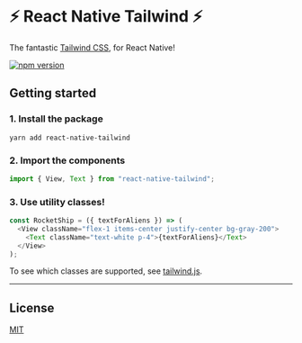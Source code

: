 # ⚡ React Native Tailwind ⚡

The fantastic [Tailwind CSS](https://github.com/tailwindcss/tailwindcss), for React Native!

[![npm version](https://badge.fury.io/js/react-native-tailwind.svg)](https://badge.fury.io/js/react-native-tailwind)

## Getting started

### 1. Install the package

```shell
yarn add react-native-tailwind
```

### 2. Import the components

```js
import { View, Text } from "react-native-tailwind";
```

### 3. Use utility classes!

```js
const RocketShip = ({ textForAliens }) => (
  <View className="flex-1 items-center justify-center bg-gray-200">
    <Text className="text-white p-4">{textForAliens}</Text>
  </View>
);
```

To see which classes are supported, see [tailwind.js](https://github.com/MythicalFish/react-native-tailwind/blob/master/src/tailwind.js).

---

## License

[MIT](https://github.com/taylorbryant/crna-tailwind/blob/master/LICENSE.md)

